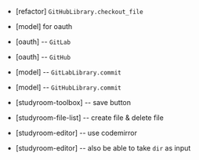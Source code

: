 - [refactor] `GitHubLibrary.checkout_file`

- [model] for oauth

- [oauth] -- `GitLab`
- [oauth] -- `GitHub`

- [model] -- `GitLabLibrary.commit`
- [model] -- `GitHubLibrary.commit`

- [studyroom-toolbox] -- save button
- [studyroom-file-list] -- create file & delete file

- [studyroom-editor] -- use codemirror
- [studyroom-editor] -- also be able to take `dir` as input
